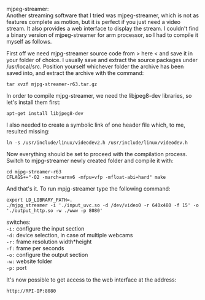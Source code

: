 mjpeg-streamer:  
Another streaming software that I tried was mjpeg-streamer, which is not as features complete as motion, but it is perfect if you just need a video stream. It also provides a web interface to display the stream. I couldn't find a binary version of mjpeg-streamer for arm processor, so I had to compile it myself as follows.  

First off we need mjpg-streamer source code from > here < and save it in your folder of choice. I usually save and extract the source packages under /usr/local/src.
Position yourself whichever folder the archive has been saved into, and extract the archive with the command:  

`tar xvzf mjpg-streamer-r63.tar.gz` 

In order to compile mjpg-streamer, we need the libjpeg8-dev libraries, so let's install them first:

`apt-get install libjpeg8-dev`   

I also needed to create a symbolic link of one header file which, to me, resulted missing:  

`ln -s /usr/include/linux/videodev2.h /usr/include/linux/videodev.h`  

Now everything should be set to proceed with the compilation process. Switch to mjpg-streamer newly created folder and compile it with:  

`cd mjpg-streamer-r63`  
`CFLAGS+="-O2 -march=armv6 -mfpu=vfp -mfloat-abi=hard" make`  

And that's it. To run mpjg-streamer type the following command:

`export LD_LIBRARY_PATH=.`  
`./mjpg_streamer -i './input_uvc.so -d /dev/video0 -r 640x480 -f 15' -o './output_http.so -w ./www -p 8080'`  

switches:  
`-i:` configure the input section  
`-d:` device selection, in case of multiple webcams  
`-r:` frame resolution width*height  
`-f:` frame per seconds  
`-o:` configure the output section  
`-w:` website folder  
`-p:` port  

It's now possible to get access to the web interface at the address:

`http://RPI-IP:8080`  

